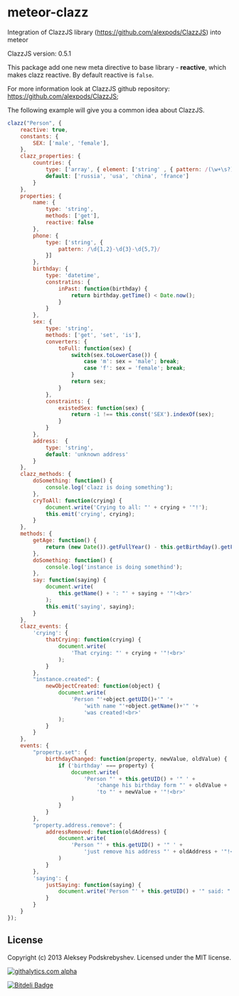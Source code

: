 meteor-clazz
============

Integration of ClazzJS library (https://github.com/alexpods/ClazzJS) into meteor

ClazzJS version: 0.5.1

This package add one new meta directive to base library - **reactive**, which makes clazz reactive.
By default reactive is `false`.

For more information look at ClazzJS github repository: https://github.com/alexpods/ClazzJS;

The following example will give you a common idea about ClazzJS.
```js
clazz("Person", {
    reactive: true,
    constants: {
        SEX: ['male', 'female'],
    },
    clazz_properties: {
        countries: {
            type: ['array', { element: ['string' , { pattern: /(\w+\s?)+/ }] }],
            default: ['russia', 'usa', 'china', 'france']
        }
    },
    properties: {
        name: {
            type: 'string',
            methods: ['get'],
            reactive: false
        },
        phone: {
            type: ['string', {
                pattern: /\d{1,2}-\d{3}-\d{5,7}/
            }]
        },
        birthday: {
            type: 'datetime',
            constratins: {
                inPast: function(birthday) {
                    return birthday.getTime() < Date.now();
                }
            }
        },
        sex: {
            type: 'string',
            methods: ['get', 'set', 'is'],
            converters: {
                toFull: function(sex) {
                    switch(sex.toLowerCase()) {
                        case 'm': sex = 'male'; break;
                        case 'f': sex = 'female'; break;
                    }
                    return sex;
                }
            },
            constraints: {
                existedSex: function(sex) {
                    return -1 !== this.const('SEX').indexOf(sex);
                }
            }
        },
        address:  {
            type: 'string', 
            default: 'unknown address'
        }
    },
    clazz_methods: {
        doSomething: function() {
            console.log('clazz is doing something');
        },
        cryToAll: function(crying) {
            document.write('Crying to all: "' + crying + '"!');
            this.emit('crying', crying);
        }
    },
    methods: {
        getAge: function() {
            return (new Date()).getFullYear() - this.getBirthday().getFullYear();
        },
        doSomething: function() {
            console.log('instance is doing somethind');
        },
        say: function(saying) {
            document.write(
                this.getName() + ': "' + saying + '"!<br>'
            );
            this.emit('saying', saying);
        }
    },
    clazz_events: {
        'crying': {
            thatCrying: function(crying) {
                document.write(
                    'That crying: "' + crying + '"!<br>'
                );
            }
        },
        "instance.created": {
            newObjectCreated: function(object) {
                document.write(
                    'Person "'+object.getUID()+'" '+
                        'with name "'+object.getName()+'" '+
                        'was created!<br>'
                );
            }
        }
    },
    events: {
        "property.set": {
            birthdayChanged: function(property, newValue, oldValue) {
                if ('birthday' === property) {
                    document.write(
                        'Person "' + this.getUID() + '" ' +
                            'change his birthday form "' + oldValue + '" ' +
                            'to "' + newValue + '"!<br>'
                    )
                }
            }
        },
        "property.address.remove": {
            addressRemoved: function(oldAddress) {
                document.write(
                    'Person "' + this.getUID() + '" ' +
                        'just remove his address "' + oldAddress + '"!<br>'
                )
            }
        },
        'saying': {
            justSaying: function(saying) {
                document.write('Person "' + this.getUID() + '" said: "' + saying + '"!<br>');
            }
        }
    }
});
```

License
-------
Copyright (c) 2013 Aleksey Podskrebyshev. Licensed under the MIT license.

[![githalytics.com alpha](https://cruel-carlota.pagodabox.com/7bdb09047f9249ae4ae8a85824644b28 "githalytics.com")](http://githalytics.com/alexpods/meteor-clazz)

[![Bitdeli Badge](https://d2weczhvl823v0.cloudfront.net/alexpods/meteor-clazz/trend.png)](https://bitdeli.com/free "Bitdeli Badge")

